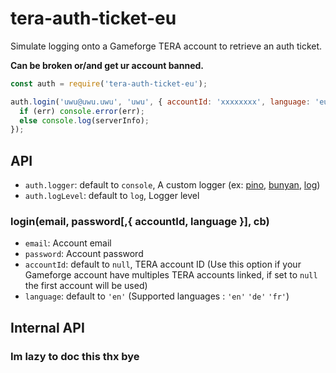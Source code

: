 # tera-auth-ticket-eu

Simulate logging onto a Gameforge TERA account to retrieve an auth ticket.

**Can be broken or/and get ur account banned.**

```js
const auth = require('tera-auth-ticket-eu');

auth.login('uwu@uwu.uwu', 'uwu', { accountId: 'xxxxxxxx', language: 'eu' }, (err, serverInfo) => {
  if (err) console.error(err);
  else console.log(serverInfo);
});
```

## API

- `auth.logger`: default to `console`, A custom logger (ex: [pino](https://www.npmjs.com/package/pino), [bunyan](https://www.npmjs.com/package/bunyan), [log](https://github.com/pinkipi/log))
- `auth.logLevel`: default to `log`, Logger level

### login(email, password[,{ accountId, language }], cb)

- `email`: Account email
- `password`: Account password
- `accountId`: default to `null`, TERA account ID (Use this option if your Gameforge account have multiples TERA accounts linked, if set to `null` the first account will be used)
- `language`: default to `'en'` (Supported languages : `'en'` `'de'` `'fr'`)

## Internal API

### Im lazy to doc this thx bye

